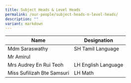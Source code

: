 ```yaml
---
title: Subject Heads & Level Heads
permalink: /our-people/subject-heads-n-level-heads/
description: ""
variant: markdown
---
```

| Name | Designation |
| -------- | -------- | 
| Mdm Saraswathy     | SH Tamil Language     | 
| Mr Amirul
| Mrs Audrey En Rui Teoh     | LH English Language    |
| Miss Sufilizah Bte Samsuri    | LH Math     |